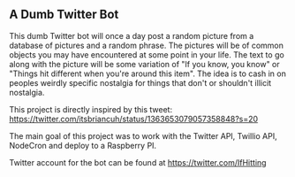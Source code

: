 ## A Dumb Twitter Bot

This dumb Twitter bot will once a day post a random picture from a database of pictures and a random phrase.  The pictures will be of common objects you may have encountered at some point in your life.  The text to go along with the picture will be some variation of "If you know, you know" or "Things hit different when you're around this item".  The idea is to cash in on peoples weirdly specific nostalgia for things that don't or shouldn't illicit nostalgia.

This project is directly inspired by this tweet: https://twitter.com/itsbriancuh/status/1363653079057358848?s=20

The main goal of this project was to work with the Twitter API, Twillio API, NodeCron and deploy to a Raspberry PI.

Twitter account for the bot can be found at https://twitter.com/IfHitting